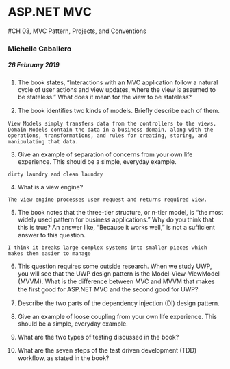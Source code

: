 # ASP.NET MVC
#CH 03, MVC Pattern, Projects, and Conventions

### Michelle Caballero
##### 26 February 2019


1. The book states, “Interactions with an MVC application follow a natural cycle
of user actions and view updates, where the view is assumed to be stateless.”
What does it mean for the view to be stateless?



2. The book identiﬁes two kinds of models. Brieﬂy describe each of them.

`` View Models simply transfers data from the controllers to the views.
Domain Models contain the data in a business domain, along with the operations,
transformations, and rules for creating, storing, and manipulating that data. ``

3. Give an example of separation of concerns from your own life experience.
This should be a simple, everyday example.

``dirty laundry and clean laundry``

4. What is a view engine?

``The view engine processes user request and returns required view. ``

5. The book notes that the three-tier structure, or n-tier model, is “the most
widely used pattern for business applications.” Why do you think that this is
true? An answer like, “Because it works well,” is not a suﬃcient answer to this
question.

``I think it breaks large complex systems into smaller pieces which makes them
easier to manage``

6. This question requires some outside research. When we study UWP, you will see
that the UWP design pattern is the Model-View-ViewModel (MVVM). What is the
diﬀerence between MVC and MVVM that makes the ﬁrst good for ASP.NET MVC and the
second good for UWP?

7. Describe the two parts of the dependency injection (DI) design pattern.



8. Give an example of loose coupling from your own life experience. This should
be a simple, everyday example.



9. What are the two types of testing discussed in the book?



10. What are the seven steps of the test driven development (TDD) workﬂow, as
stated in the book?
